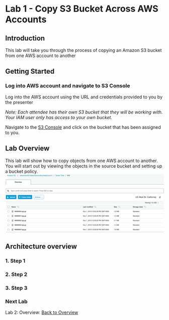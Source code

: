 # Lab 1 - Copy S3 Bucket Across AWS Accounts

## Introduction
This lab will take you through the process of copying an Amazon S3 bucket from one AWS account to another

## Getting Started

### Log into AWS account and navigate to S3 Console
Log into the AWS account using the URL and credentials provided to you by the presenter

_Note: Each attendee has their own S3 bucket that they will be working with.  Your IAM user only has access to your own bucket._

Navigate to the [S3 Console](https://s3.console.aws.amazon.com/s3/home?region=us-east-1 ) and click on the bucket that has been assigned to you.

## Lab Overview
This lab will show how to copy objects from one AWS account to another.
You will start out by viewing the objects in the source bucket and setting up a bucket policy.
![S3 Console](/images/1-console.png)

## Architecture overview

### 1. Step 1

### 2. Step 2 

### 3. Step 3

### Next Lab
Lab 2: [](../lab2/README.md)
Overview: [Back to Overview](../README.md)